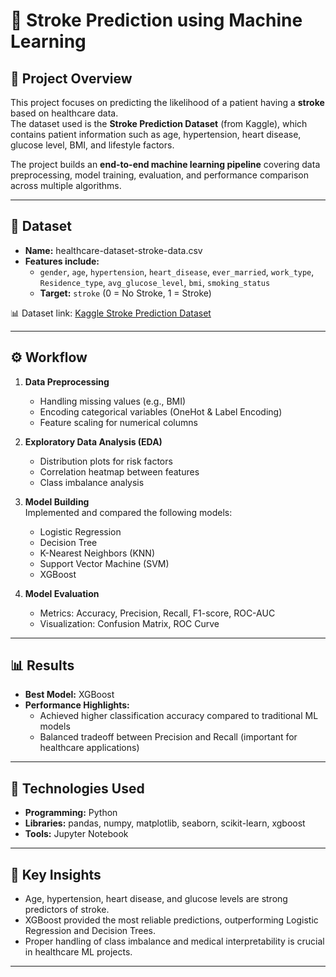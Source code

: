 # 🧠 Stroke Prediction using Machine Learning  

## 📌 Project Overview  
This project focuses on predicting the likelihood of a patient having a **stroke** based on healthcare data.  
The dataset used is the **Stroke Prediction Dataset** (from Kaggle), which contains patient information such as age, hypertension, heart disease, glucose level, BMI, and lifestyle factors.  

The project builds an **end-to-end machine learning pipeline** covering data preprocessing, model training, evaluation, and performance comparison across multiple algorithms.  

---

## 📂 Dataset  
- **Name:** healthcare-dataset-stroke-data.csv  
- **Features include:**  
  - `gender`, `age`, `hypertension`, `heart_disease`, `ever_married`, `work_type`, `Residence_type`, `avg_glucose_level`, `bmi`, `smoking_status`  
  - **Target:** `stroke` (0 = No Stroke, 1 = Stroke)  

📊 Dataset link: [Kaggle Stroke Prediction Dataset](https://www.kaggle.com/fedesoriano/stroke-prediction-dataset)  

---

## ⚙️ Workflow  
1. **Data Preprocessing**  
   - Handling missing values (e.g., BMI)  
   - Encoding categorical variables (OneHot & Label Encoding)  
   - Feature scaling for numerical columns  

2. **Exploratory Data Analysis (EDA)**  
   - Distribution plots for risk factors  
   - Correlation heatmap between features  
   - Class imbalance analysis  

3. **Model Building**  
   Implemented and compared the following models:  
   - Logistic Regression  
   - Decision Tree  
   - K-Nearest Neighbors (KNN)  
   - Support Vector Machine (SVM)  
   - XGBoost  

4. **Model Evaluation**  
   - Metrics: Accuracy, Precision, Recall, F1-score, ROC-AUC  
   - Visualization: Confusion Matrix, ROC Curve  

---

## 📊 Results  
- **Best Model:** XGBoost  
- **Performance Highlights:**  
  - Achieved higher classification accuracy compared to traditional ML models  
  - Balanced tradeoff between Precision and Recall (important for healthcare applications)  

---

## 🚀 Technologies Used  
- **Programming:** Python  
- **Libraries:** pandas, numpy, matplotlib, seaborn, scikit-learn, xgboost  
- **Tools:** Jupyter Notebook  

---

## 📌 Key Insights  
- Age, hypertension, heart disease, and glucose levels are strong predictors of stroke.  
- XGBoost provided the most reliable predictions, outperforming Logistic Regression and Decision Trees.  
- Proper handling of class imbalance and medical interpretability is crucial in healthcare ML projects.  

---
